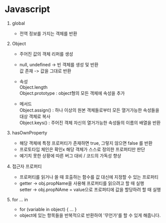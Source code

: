 # Javascript

1. global
	- 전역 정보를 가지는 객체를 반환
	
2. Object
	- 주어진 값의 객체 리퍼를 생성
	- null, undefined -> 빈 객체를 생성 및 반환    
	  값 존재			  -> 값을 그대로 반환
	
	- 속성  
	Object.length   
	Object.prototype : object형의 모든 객체에 속성을 추가
	
	-  메서드     
	Object.assign()	: 하나 이상의 원본 객체들로부터 모든 열거가능한 속성들을 대상 객체로 복사     
	Object.keys()	: 주어진 객체 자신의 열거가능한 속성들의 이름의 배열을 반환

3. hasOwnProperty
	- 해당 객체에 특정 프로퍼티가 존재하면 true, 그렇지 않으면 false 를 반환
	- 프로토타입 체인은 확인x 해당 객체가 스스로 정의한 프로퍼티만 판단
	- 예기치 못한 상황에 따른 버그 대비 / 코드의 가독성 향상

4. 접근자 프로퍼티
	- 프로퍼티를 읽거나 쓸 때 호출하는 함수를 값 대신에 지정할 수 있는 프로퍼티
	- getter -> obj.propName을 사용해 프로퍼티를 읽으려고 할 때 실행     
	  setter -> obj.propNAme = value으로 프로퍼티에 값을 할당하려 할 때 실행
	
5. for ... in
	- for (variable in object) { ... }
	- object에 있는 항목들을 반복적으로 반환하여 '무언가'를 할 수 있게 해줍니다.


